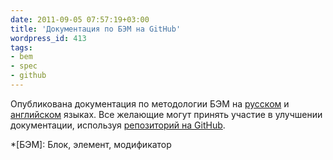 ```yaml
---
date: 2011-09-05 07:57:19+03:00
title: 'Документация по БЭМ на GitHub'
wordpress_id: 413
tags:
- bem
- spec
- github
---
```


Опубликована документация по методологии БЭМ на [русском][1] и [английском][2] языках. Все желающие могут принять участие в улучшении документации, используя [репозиторий на GitHub][3].

[1]: http://bem.github.com/bem-method/html/all.ru.html
[2]: http://bem.github.com/bem-method/html/all.en.html
[3]: https://github.com/bem/bem-method/tree/gh-pages

*[БЭМ]: Блок, элемент, модификатор
